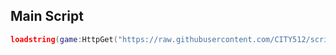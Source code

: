 ## Main Script
```lua
loadstring(game:HttpGet("https://raw.githubusercontent.com/CITY512/scripts/main/The%20Strongest%20Battlegrounds/Loader.lua"))()
```

